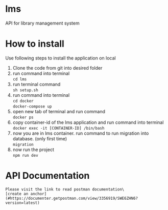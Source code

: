 # lms
API for library management system

# How to install
Use following steps to install the application on local
1. Clone the code from git into desired folder
2. run command into terminal\
    ```cd lms```
3. run terminal command\
    ```sh setup.sh```
4. run command into terminal\
    ```cd docker```\
    ```docker-compose up```
5. open new tab of terminal and run command\
    ```docker ps```
6. copy container-id of the lms application and run command into terminal\
    ```docker exec -it [CONTAINER-ID] /bin/bash```
7. now you are in lms container. run command to run migration into database. (only first time)\
    ```migration```
8. now run the project\
    ```npm run dev```

# API Documentation
    Please visit the link to read postman documentation\
    [create an anchor](#https://documenter.getpostman.com/view/3356919/SWE6ZHN6?version=latest)